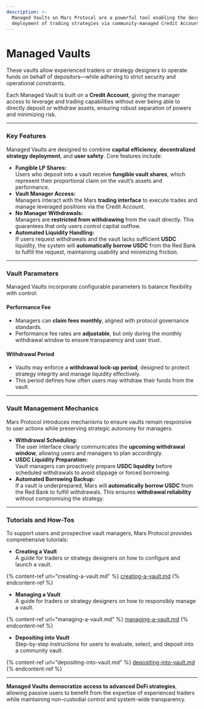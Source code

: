 ```yaml
---
description: >-
  Managed Vaults on Mars Protocol are a powerful tool enabling the decentralized
  deployment of trading strategies via community-managed Credit Accounts.
---
```


# Managed Vaults

These vaults allow experienced traders or strategy designers to operate funds on behalf of depositors—while adhering to strict security and operational constraints.

Each Managed Vault is built on a **Credit Account**, giving the manager access to leverage and trading capabilities without ever being able to directly deposit or withdraw assets, ensuring robust separation of powers and minimizing risk.

***

### Key Features

Managed Vaults are designed to combine **capital efficiency**, **decentralized strategy deployment**, and **user safety**. Core features include:

* **Fungible LP Shares:**\
  Users who deposit into a vault receive **fungible vault shares**, which represent their proportional claim on the vault’s assets and performance.
* **Vault Manager Access:**\
  Managers interact with the Mars **trading interface** to execute trades and manage leveraged positions via the Credit Account.
* **No Manager Withdrawals:**\
  Managers are **restricted from  withdrawing** from the vault directly. This guarantees that only users control capital outflow.
* **Automated Liquidity Handling:**\
  If users request withdrawals and the vault lacks sufficient **USDC** liquidity, the system will **automatically borrow USDC** from the Red Bank to fulfill the request, maintaining usability and minimizing friction.

***

### Vault Parameters

Managed Vaults incorporate configurable parameters to balance flexibility with control:

#### Performance Fee

* Managers can **claim fees monthly**, aligned with protocol governance standards.
* Performance fee rates are **adjustable**, but only during the monthly withdrawal window to ensure transparency and user trust.

#### Withdrawal Period

* Vaults may enforce a **withdrawal lock-up period**, designed to protect strategy integrity and manage liquidity effectively.
* This period defines how often users may withdraw their funds from the vault.

***

### Vault Management Mechanics

Mars Protocol introduces mechanisms to ensure vaults remain responsive to user actions while preserving strategic autonomy for managers.

* **Withdrawal Scheduling:**\
  The user interface clearly communicates the **upcoming withdrawal window**, allowing users and managers to plan accordingly.
* **USDC Liquidity Preparation:**\
  Vault managers can proactively prepare **USDC liquidity** before scheduled withdrawals to avoid slippage or forced borrowing.
* **Automated Borrowing Backup:**\
  If a vault is underprepared, Mars will **automatically borrow USDC** from the Red Bank to fulfill withdrawals. This ensures **withdrawal reliability** without compromising the strategy.

***

### Tutorials and How-Tos

To support users and prospective vault managers, Mars Protocol provides comprehensive tutorials:

* **Creating a Vault**\
  A guide for traders or strategy designers on how to configure and launch a vault.

{% content-ref url="creating-a-vault.md" %}
[creating-a-vault.md](creating-a-vault.md)
{% endcontent-ref %}

* **Managing a Vault**\
  A guide for traders or strategy designers on how to responsibly manage a vault.

{% content-ref url="managing-a-vault.md" %}
[managing-a-vault.md](managing-a-vault.md)
{% endcontent-ref %}

* **Depositing into Vault**\
  Step-by-step instructions for users to evaluate, select, and deposit into a community vault.

{% content-ref url="depositing-into-vault.md" %}
[depositing-into-vault.md](depositing-into-vault.md)
{% endcontent-ref %}

***

**Managed Vaults democratize access to advanced DeFi strategies**, allowing passive users to benefit from the expertise of experienced traders while maintaining non-custodial control and system-wide transparency.
